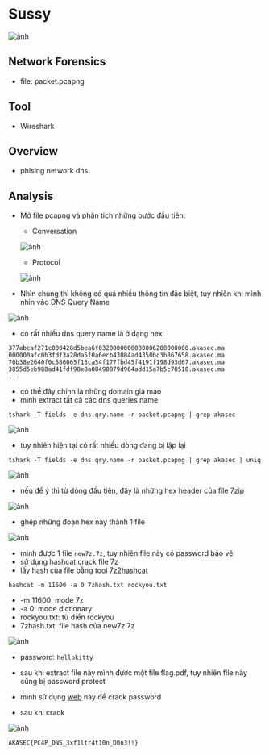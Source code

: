 # Sussy

![ảnh](https://github.com/LDV-SpaceK/AkasecCTF2024/assets/151914246/1e4aa980-38f3-4f06-afbf-6b020eec078e)

## Network Forensics

* file: packet.pcapng

## Tool

* Wireshark

## Overview

* phising network dns

## Analysis

* Mở file pcapng và phân tích những bước đầu tiên:
    * Conversation
    
    ![ảnh](https://hackmd.io/_uploads/Sy5GOHNrC.png)
    
    * Protocol
    
    ![ảnh](https://hackmd.io/_uploads/ryQ8OrNH0.png)
    
* Nhìn chung thì không có quá nhiều thông tin đặc biệt, tuy nhiên khi mình nhìn vào DNS Query Name

![ảnh](https://hackmd.io/_uploads/rk84KB4S0.png)

* có rất nhiều dns query name là ở dạng hex
```
377abcaf271c000428d5bea6f0320000000000006200000000.akasec.ma
000000afc0b3fdf3a28da5f0a6ecb43084ad4350bc3b867658.akasec.ma
70b38e2640f0c586065f13ca54f177fbd45f4191f198d93d67.akasec.ma
3855d5eb988ad41fdf98e8a08490079d964add15a7b5c70510.akasec.ma
...
```
* có thể đây chính là những domain giả mạo
* mình extract tất cả các dns queries name

`tshark -T fields -e dns.qry.name -r packet.pcapng | grep akasec`

![ảnh](https://hackmd.io/_uploads/HyBlx8ESA.png)

* tuy nhiên hiện tại có rất nhiều dòng đang bị lặp lại

`tshark -T fields -e dns.qry.name -r packet.pcapng | grep akasec | uniq`

![ảnh](https://hackmd.io/_uploads/rk2UeUNrC.png)

* nếu để ý thì từ dòng đầu tiên, đây là những hex header của file 7zip

![ảnh](https://hackmd.io/_uploads/ryrZMUVS0.png)

* ghép những đoạn hex này thành 1 file

![ảnh](https://hackmd.io/_uploads/B1eX0GU4rR.png)

* mình được 1 file `new7z.7z`, tuy nhiên file này có password bảo vệ
* sử dụng hashcat crack file 7z
* lấy hash của file bằng tool
[7z2hashcat](https://github.com/philsmd/7z2hashcat.git)

`hashcat -m 11600 -a 0 7zhash.txt rockyou.txt`

* -m 11600: mode 7z
* -a 0: mode dictionary
* rockyou.txt: từ điển rockyou
* 7zhash.txt: file hash của new7z.7z

![ảnh](https://hackmd.io/_uploads/ByxZILVHR.png)

* password: `hellokitty`

* sau khi extract file này mình được một file flag.pdf, tuy nhiên file này cũng bị password protect
* mình sử dụng [web](https://www.ilovepdf.com/unlock_pdf) này để crack password
* sau khi crack

![ảnh](https://hackmd.io/_uploads/HkE9LUEHC.png)

`AKASEC{PC4P_DNS_3xf1ltr4t10n_D0n3!!}`















